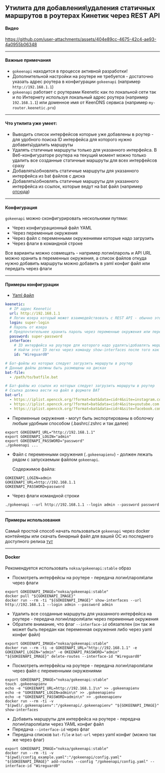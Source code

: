 ## Утилита для добавления\удаления статичных маршрутов в роутерах Кинетик через REST API

#### Видео

https://github.com/user-attachments/assets/404e89cc-4675-42c4-ae93-4a0955b06348

---

#### Важные примечания
* `gokeenapi` находится в процессе активной разработки!
* Дополнительной настройки на роутере не требуется - достаточно указать адрес роутера в конфигурации `gokeenapi` (например `http://192.168.1.1`)
* `gokeenapi` работает с роутерами Keenetic как по локальной сети так и по Интернету используя локальный адрес роутера (например `192.168.1.1`) или доменное имя от KeenDNS сервиса (например `my-router.keenetic.pro`)

---

#### Что утилита уже умеет:
* Выводить список интерфейсов которые уже добавлены в роутер - для удобного поиска ID интерфейса для которого нужно добавить\удалить маршруты
* Удалять статичные маршруты только для указанного интерфейса. В Веб-конфигураторе роутера на текущий момент можно только удалить все созданные статичные маршруты для всех интерфейсов сразу
* Добавлять\обновлять статичные маршруты для указанного интерфейса из bat файлов с диска
* Добавлять\обновлять статичные маршруты для указанного интерфейса из ссылок, которые ведут на bat файл (например [отсюда](https://iplist.opencck.org/?format=bat&data=cidr4&site=youtube.com))
---

#### Конфигурация

`gokeenapi` можно сконфигурировать несколькими путями:
* Через конфигурационный файл YAML
* Через переменные окружения
* Через файл с переменными окружениями которые надо загрузить
* Через флаги в командной строке

Все варианты можно совмещать - например логин\пароль и API URL можно хранить в переменных окружения, а список файлов откуда нужно добавить маршруты можно добавить в yaml конфиг файл или передать через флаги

---

#### Примеры конфигурации

* [Yaml файл](https://github.com/Noksa/gokeenapi/blob/main/config_example.yaml)
```yaml
keenetic:
  # IP адрес Keenetic
  url: http://192.168.1.1
  # Логин юзера который может взаимодействовать с REST API - обычно это админ
  login: super-login
  # Пароль от юзера
  # Предпочтительнее хранить пароль через переменные окружения или передавать через флаг командной строки при отключенной истории оболочки
  password: super-password
  interface:
    # ID интерфейса на роутере для которого надо удалять\добавлять маршруты
    # Найти этот ID легко через команду show-interfaces после того как вы добавили ВПН подключение
    id: "Wireguard0"

# Бат-файлы из которых следует загрузить маршруты в роутер
# Данные файлы должны быть размещены на дисках
bat-file:
  - /path/to/batfile.bat

# Бат-файлы из ссылок из которых следует загрузить маршруты в роутер
# Ссылка должна вести на файл в формате BAT
bat-url:
  - https://iplist.opencck.org/?format=bat&data=cidr4&site=instagram.com
  - https://iplist.opencck.org/?format=bat&data=cidr4&site=youtube.com
  - https://iplist.opencck.org/?format=bat&data=cidr4&site=facebook.com
```

* Переменные окружения - могут быть экспортированы в оболочку любым удобным способом (.bashrc/.zshrc и так далее)
```shell
export GOKEENAPI_URL="http://192.168.1.1"
export GOKEENAPI_LOGIN="admin"
export GOKEENAPI_PASSWORD="password"
./gokeenapi ...
```

* Файл с переменными окружения (`.gokeenapienv`) - должен лежать рядом с запускаемым файлом `gokeenapi`.

    Содержимое файла:
```shell
GOKEENAPI_LOGIN=admin
GOKEENAPI_URL=http://192.168.1.1
GOKEENAPI_PASSWORD=password
```

* Через флаги командной строки
```shell
./gokeenapi --url http://192.168.1.1 --login admin --password password
```

---

#### Примеры использования

Самый простой способ начать пользоваться `gokeenapi` через docker контейнеры или скачать бинарный файл для вашей ОС из последнего доступного релиза [тут](https://github.com/Noksa/gokeenapi/releases)

---

#### Docker 

Рекомендуется использовать `noksa/gokeenapi:stable` образ

* Посмотреть интерфейсы на роутере - передача логин\пароля\апи через флаги
```shell
export GOKEENAPI_IMAGE="noksa/gokeenapi:stable"
docker pull "${GOKEENAPI_IMAGE}"
docker run --rm -ti "${GOKEENAPI_IMAGE}" show-interfaces --url http://192.168.1.1 --login admin --password admin
```

* Удалить все созданные маршруты для указанного интерфейса на роутере - передача логин\пароля\апи через переменные окружения
* Обратите внимание, что флаг `--interface-id` обязателен (он так же может быть передан как переменная окружения либо через yaml конфиг файл)
```shell
export GOKEENAPI_IMAGE="noksa/gokeenapi:stable"
docker run --rm -ti -e GOKEENAPI_URL="http://192.168.1.1" -e GOKEENAPI_LOGIN="admin" -e OKEENAPI_PASSWORD="admin" "${GOKEENAPI_IMAGE}" delete-routes --interface-id "Wireguard0"
```

* Посмотреть интерфейсы на роутере - передача логин\пароля\апи через файл с переменными окружениями
```shell
export GOKEENAPI_IMAGE="noksa/gokeenapi:stable"
touch .gokeenapienv
echo -e "GOKEENAPI_URL=http://192.168.1.1\n" >> .gokeenapienv
echo -e "GOKEENAPI_LOGIN=admin\n" >> .gokeenapienv
echo -e "GOKEENAPI_PASSWORD=admin\n" >> .gokeenapienv
docker run --rm -ti -v "$(pwd)/.gokeenapienv":"/gokeenapi/.gokeenapienv" "${GOKEENAPI_IMAGE}" show-interfaces
```

* Добавить маршруты для интерфейса на роутере - передача логин\пароля\апи через YAML конфиг файл
* Передача `--interface-id` через флаг
* Передача списков `bat-file` и `bat-url` через yaml конфиг (можно так же через флаг) 
```shell
export GOKEENAPI_IMAGE="noksa/gokeenapi:stable"
docker run --rm -ti -v "$(pwd)/config_example.yaml":"/gokeenapi/config.yaml" "${GOKEENAPI_IMAGE}" add-routes --config "/gokeenapi/config.yaml" --interface-id "Wireguard0"
```
